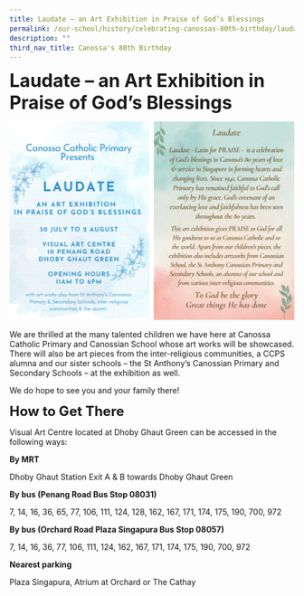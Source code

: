 ```yaml
---
title: Laudate – an Art Exhibition in Praise of God’s Blessings
permalink: /our-school/history/celebrating-canossas-80th-birthday/laudate-exhibition
description: ""
third_nav_title: Canossa's 80th Birthday
---
```

**<font size=6>Laudate – an Art Exhibition in Praise of God’s Blessings
</font>**

![](/images/History/Laudate%201.png)

We are thrilled at the many talented children we have here at Canossa Catholic Primary and Canossian School whose art works will be showcased. There will also be art pieces from the inter-religious communities, a CCPS alumna and our sister schools – the St Anthony’s Canossian Primary and Secondary Schools – at the exhibition as well.  
  
We do hope to see you and your family there!  
  
  

**<font size=5>How to Get There</font>**

  
Visual Art Centre located at Dhoby Ghaut Green can be accessed in the following ways:  
  

**By MRT**

Dhoby Ghaut Station Exit A & B towards Dhoby Ghaut Green  
  

**By bus (Penang Road Bus Stop 08031)**

7, 14, 16, 36, 65, 77, 106, 111, 124, 128, 162, 167, 171, 174, 175, 190, 700, 972  
  

**By bus (Orchard Road Plaza Singapura Bus Stop 08057)**

7, 14, 16, 36, 77, 106, 111, 124, 162, 167, 171, 174, 175, 190, 700, 972  
  

**Nearest parking**

Plaza Singapura, Atrium at Orchard or The Cathay